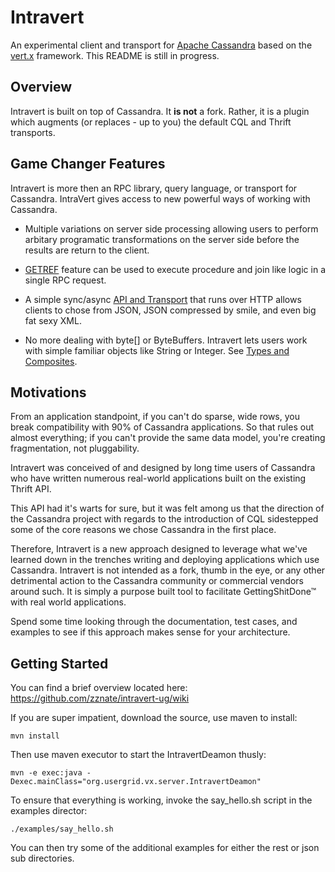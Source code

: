 # Intravert
An experimental client and transport for [Apache Cassandra](http://cassandra.apache.org) based on the [vert.x](http://vertx.io) framework. This README is still in progress.

## Overview
Intravert is built on top of Cassandra. It **is not** a fork. Rather, it is a plugin which augments (or replaces - up to you) the default CQL and Thrift transports. 

## Game Changer Features
Intravert is more then an RPC library, query language, or transport for Cassandra. IntraVert gives access to new powerful ways of working with Cassandra.

* Multiple variations on server side processing allowing users to perform arbitary programatic transformations on the server side before the results are return to the client.

* [GETREF](https://github.com/zznate/intravert-ug/wiki/GETREF) feature can be used to execute procedure and join like logic in a single RPC request.

* A simple sync/async [API and Transport](https://github.com/zznate/intravert-ug/wiki/JSON) that runs over HTTP allows clients to chose from JSON, JSON compressed by smile, and even big fat sexy XML. 

* No more dealing with byte[] or ByteBuffers. Intravert lets users work with simple familiar objects like String or Integer. See [Types and Composites](https://github.com/zznate/intravert-ug/wiki/Composites).

## Motivations

From an application standpoint, if you can't do sparse, wide rows, you break compatibility with 90% of Cassandra applications. So that rules out almost everything; if you can't provide the same data model, you're creating fragmentation, not pluggability.

Intravert was conceived of and designed by long time users of Cassandra who have written numerous real-world applications built on the existing Thrift API. 

This API had it's warts for sure, but it was felt among us that the direction of the Cassandra project with regards to the introduction of CQL sidestepped some of the core reasons we chose Cassandra in the first place. 

Therefore, Intravert is a new approach designed to leverage what we've learned down in the trenches writing and deploying applications which use Cassandra. Intravert is not intended as a fork, thumb in the eye, or any other detrimental action to the Cassandra community or commercial vendors around such. It is simply a purpose built tool to facilitate GettingShitDone™ with real world applications.

Spend some time looking through the documentation, test cases, and examples to see if this approach makes sense for your architecture. 

## Getting Started
You can find a brief overview located here:
<https://github.com/zznate/intravert-ug/wiki>

If you are super impatient, download the source, use maven to install:

    mvn install

Then use maven executor to start the IntravertDeamon thusly:

    mvn -e exec:java -Dexec.mainClass="org.usergrid.vx.server.IntravertDeamon"


To ensure that everything is working, invoke the say_hello.sh script in the examples director:

	./examples/say_hello.sh
	
You can then try some of the additional examples for either the rest or json sub directories. 